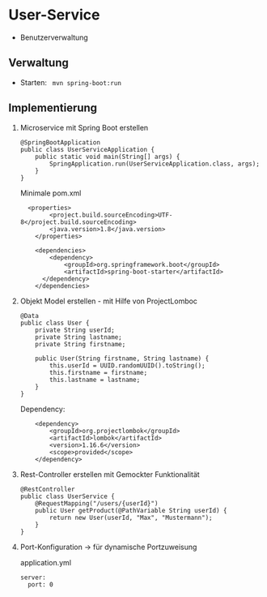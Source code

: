 # User-Service
- Benutzerverwaltung

## Verwaltung
- Starten: ``` mvn spring-boot:run```


## Implementierung

1.  Microservice mit Spring Boot erstellen 
	```
	@SpringBootApplication
	public class UserServiceApplication {
	    public static void main(String[] args) {
	        SpringApplication.run(UserServiceApplication.class, args);
	    }
	}
	```
	Minimale pom.xml
	```
	  <properties>
			<project.build.sourceEncoding>UTF-8</project.build.sourceEncoding>
			<java.version>1.8</java.version>
		</properties>
	
		<dependencies>
			<dependency>
				<groupId>org.springframework.boot</groupId>
				<artifactId>spring-boot-starter</artifactId>
		  </dependency>
		</dependencies>
	```
3. Objekt Model erstellen - mit Hilfe von ProjectLomboc
	```
	@Data
	public class User {		
		private String userId;
		private String lastname;
		private String firstname;
		
		public User(String firstname, String lastname) {
			this.userId = UUID.randomUUID().toString();
			this.firstname = firstname;
			this.lastname = lastname;
		}
	}
	```
	Dependency:
	```
		<dependency>
			<groupId>org.projectlombok</groupId>
			<artifactId>lombok</artifactId>
			<version>1.16.6</version>
			<scope>provided</scope>
		</dependency>
	```

4. Rest-Controller erstellen mit Gemockter Funktionalität
	```
	@RestController
	public class UserService {
		@RequestMapping("/users/{userId}")
	    public User getProduct(@PathVariable String userId) {		
	        return new User(userId, "Max", "Mustermann");
	    }
	}
	```
	
5. Port-Konfiguration -> für dynamische Portzuweisung
	
	application.yml

	```
	server:
	  port: 0
	```
